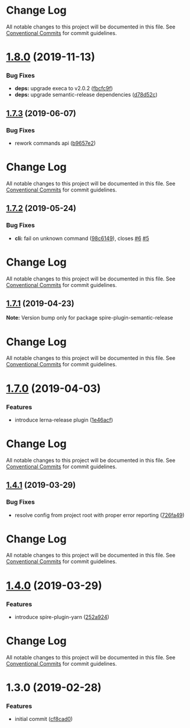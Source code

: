 # Change Log

All notable changes to this project will be documented in this file.
See [Conventional Commits](https://conventionalcommits.org) for commit guidelines.

# [1.8.0](https://github.com/researchgate/spire/compare/v1.7.3...v1.8.0) (2019-11-13)


### Bug Fixes

* **deps:** upgrade execa to v2.0.2 ([fbcfc9f](https://github.com/researchgate/spire/commit/fbcfc9f))
* **deps:** upgrade semantic-release dependencies ([d78d52c](https://github.com/researchgate/spire/commit/d78d52c))





## [1.7.3](https://github.com/researchgate/spire/compare/v1.7.2...v1.7.3) (2019-06-07)


### Bug Fixes

* rework commands api ([b9657e2](https://github.com/researchgate/spire/commit/b9657e2))





# Change Log

All notable changes to this project will be documented in this file. See
[Conventional Commits](https://conventionalcommits.org) for commit guidelines.

## [1.7.2](https://github.com/researchgate/spire/compare/v1.7.1...v1.7.2) (2019-05-24)

### Bug Fixes

- **cli:** fail on unknown command
  ([98c6149](https://github.com/researchgate/spire/commit/98c6149)), closes
  [#6](https://github.com/researchgate/spire/issues/6)
  [#5](https://github.com/researchgate/spire/issues/5)

# Change Log

All notable changes to this project will be documented in this file. See
[Conventional Commits](https://conventionalcommits.org) for commit guidelines.

## [1.7.1](https://github.com/researchgate/spire/compare/v1.7.0...v1.7.1) (2019-04-23)

**Note:** Version bump only for package spire-plugin-semantic-release

# Change Log

All notable changes to this project will be documented in this file. See
[Conventional Commits](https://conventionalcommits.org) for commit guidelines.

# [1.7.0](https://github.com/researchgate/spire/compare/v1.4.1...v1.7.0) (2019-04-03)

### Features

- introduce lerna-release plugin
  ([1e46acf](https://github.com/researchgate/spire/commit/1e46acf))

# Change Log

All notable changes to this project will be documented in this file. See
[Conventional Commits](https://conventionalcommits.org) for commit guidelines.

## [1.4.1](https://github.com/researchgate/spire/compare/v1.4.0...v1.4.1) (2019-03-29)

### Bug Fixes

- resolve config from project root with proper error reporting
  ([726fa49](https://github.com/researchgate/spire/commit/726fa49))

# Change Log

All notable changes to this project will be documented in this file. See
[Conventional Commits](https://conventionalcommits.org) for commit guidelines.

# [1.4.0](https://github.com/researchgate/spire/compare/v1.3.0...v1.4.0) (2019-03-29)

### Features

- introduce spire-plugin-yarn
  ([252a924](https://github.com/researchgate/spire/commit/252a924))

# Change Log

All notable changes to this project will be documented in this file. See
[Conventional Commits](https://conventionalcommits.org) for commit guidelines.

# 1.3.0 (2019-02-28)

### Features

- initial commit
  ([cf8cad0](https://github.com/researchgate/spire/commit/cf8cad0))
